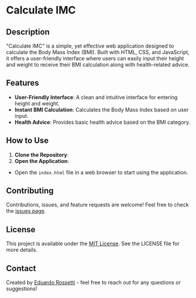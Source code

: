 # Calculate IMC

## Description
"Calculate IMC" is a simple, yet effective web application designed to calculate the Body Mass Index (BMI). Built with HTML, CSS, and JavaScript, it offers a user-friendly interface where users can easily input their height and weight to receive their BMI calculation along with health-related advice.

## Features
- **User-Friendly Interface**: A clean and intuitive interface for entering height and weight.
- **Instant BMI Calculation**: Calculates the Body Mass Index based on user input.
- **Health Advice**: Provides basic health advice based on the BMI category.

## How to Use
1. **Clone the Repository**: 
2. **Open the Application**:
- Open the `index.html` file in a web browser to start using the application.

## Contributing
Contributions, issues, and feature requests are welcome! Feel free to check the [issues page](https://github.com/eduardorossetti/calculate-IMC/issues).

## License
This project is available under the [MIT License](https://opensource.org/licenses/MIT). See the LICENSE file for more details.

## Contact
Created by [Eduardo Rossetti](https://github.com/eduardorossetti) - feel free to reach out for any questions or suggestions!
